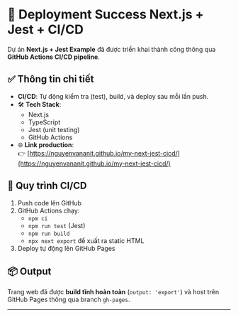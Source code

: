 # 🚀 Deployment Success Next.js + Jest + CI/CD

Dự án **Next.js + Jest Example** đã được triển khai thành công thông qua **GitHub Actions CI/CD pipeline**.

## ✅ Thông tin chi tiết

- **CI/CD**: Tự động kiểm tra (test), build, và deploy sau mỗi lần push.
- 🛠 **Tech Stack**:
  - Next.js
  - TypeScript
  - Jest (unit testing)
  - GitHub Actions
- 🌐 **Link production**:  
  👉 [https://nguyenvananit.github.io/my-next-jest-cicd/](https://nguyenvananit.github.io/my-next-jest-cicd/)

## 🔁 Quy trình CI/CD

1. Push code lên GitHub
2. GitHub Actions chạy:
   - `npm ci`
   - `npm run test` (Jest)
   - `npm run build`
   - `npx next export` để xuất ra static HTML
3. Deploy tự động lên GitHub Pages

## 📦 Output

Trang web đã được **build tĩnh hoàn toàn** (`output: 'export'`) và host trên GitHub Pages thông qua branch `gh-pages`.

---



